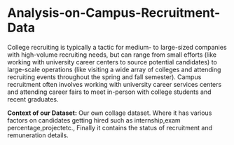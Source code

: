 # Analysis-on-Campus-Recruitment-Data

College recruiting is typically a tactic for medium- to large-sized companies with high-volume recruiting needs, but can range from small efforts (like working with university career centers to source potential candidates) to large-scale operations (like visiting a wide array of colleges and attending recruiting events throughout the spring and fall semester). Campus recruitment often involves working with university career services centers and attending career fairs to meet in-person with college students and recent graduates.

**Context of our Dataset:** Our own collage  dataset. Where it has various factors on candidates getting hired such as internship,exam percentage,projectetc., Finally it contains the status of recruitment and remuneration details.

